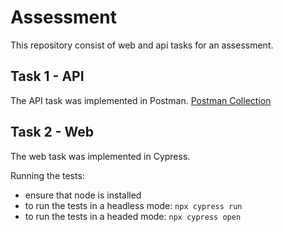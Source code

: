 # Assessment
This repository consist of web and api tasks for an assessment.

## Task 1 - API
The API task was implemented in Postman.
[Postman Collection](https://www.postman.com/busimakunga/workspace/dog-collection/collection/27404455-fc39e964-90ee-41bb-abac-8d20c95a0120?action=share&creator=27404455)

## Task 2 - Web
The web task was implemented in Cypress.

Running the tests:
- ensure that node is installed
- to run the tests in a headless mode: ```npx cypress run``` 
- to run the tests in a headed mode: ```npx cypress open```
